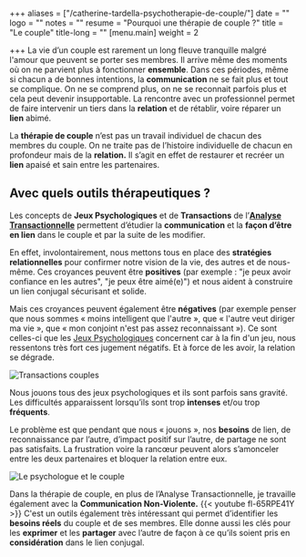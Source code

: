 +++
aliases = ["/catherine-tardella-psychotherapie-de-couple/"]
date = ""
logo = ""
notes = ""
resume = "Pourquoi une thérapie de couple ?"
title = "Le couple"
title-long = ""
[menu.main]
weight = 2

+++
La vie d’un couple est rarement un long fleuve tranquille malgré l'amour que peuvent se porter ses membres. Il arrive même des moments où on ne parvient plus à fonctionner **ensemble**. Dans ces périodes, même si chacun a de bonnes intentions, la **communication** ne se fait plus et tout se complique. On ne se comprend plus, on ne se reconnait parfois plus et cela peut devenir insupportable. La rencontre avec un professionnel permet de faire intervenir un tiers dans la **relation** et de rétablir, voire réparer un **lien** abimé.

La **thérapie de couple** n’est pas un travail individuel de chacun des membres du couple. On ne traite pas de l’histoire individuelle de chacun en profondeur mais de la **relation.** Il s’agit en effet de restaurer et recréer un **lien** apaisé et sain entre les partenaires.

## Avec quels outils thérapeutiques ?

Les concepts de **Jeux Psychologiques** et de **Transactions** de l’[**Analyse Transactionnelle**](https://ct-psy.com/pages/l-analyse-transactionnelle/) permettent d’étudier la **communication** et la **façon d’être en lien** dans le couple et par la suite de les modifier.

En effet, involontairement, nous mettons tous en place des **stratégies relationnelles** pour confirmer notre vision de la vie, des autres et de nous-même. Ces croyances peuvent être **positives** (par exemple : "je peux avoir confiance en les autres", "je peux être aimé(e)") et nous aident à construire un lien conjugal sécurisant et solide.

Mais ces croyances peuvent également être **négatives** (par exemple penser que nous sommes « moins intelligent que l'autre », que « l'autre veut diriger ma vie », que « mon conjoint n'est pas assez reconnaissant »). Ce sont celles-ci que les [Jeux Psychologiques](https://ct-psy.com/posts/a-quoi-jouons-nous-relation/) concernent car à la fin d'un jeu, nous ressentons très fort ces jugement négatifs. Et à force de les avoir, la relation se dégrade.

![Transactions couples](http://ct-psy.com/wp-content/uploads/2017/10/communication-1991854_1280.png-300x105.jpg)

Nous jouons tous des jeux psychologiques et ils sont parfois sans gravité. Les difficultés apparaissent lorsqu’ils sont trop **intenses** et/ou trop **fréquents**.

Le problème est que pendant que nous « jouons », nos **besoins** de lien, de reconnaissance par l’autre, d’impact positif sur l’autre, de partage ne sont pas satisfaits. La frustration voire la rancœur peuvent alors s’amonceler entre les deux partenaires et bloquer la relation entre eux.

![Le psychologue et le couple](http://ct-psy.com/wp-content/uploads/2017/10/stockvault-exchanging-ideas-argument-and-debate-concept196023-300x142.jpg)

Dans la thérapie de couple, en plus de l’Analyse Transactionnelle, je travaille également avec la **Communication Non-Violente.** {{< youtube fl-65RPE41Y >}} C'est un outils également très intéressant qui permet d’identifier les **besoins réels** du couple et de ses membres. Elle donne aussi les clés pour les **exprimer** et les **partager** avec l’autre de façon à ce qu’ils soient pris en **considération** dans le lien conjugal.